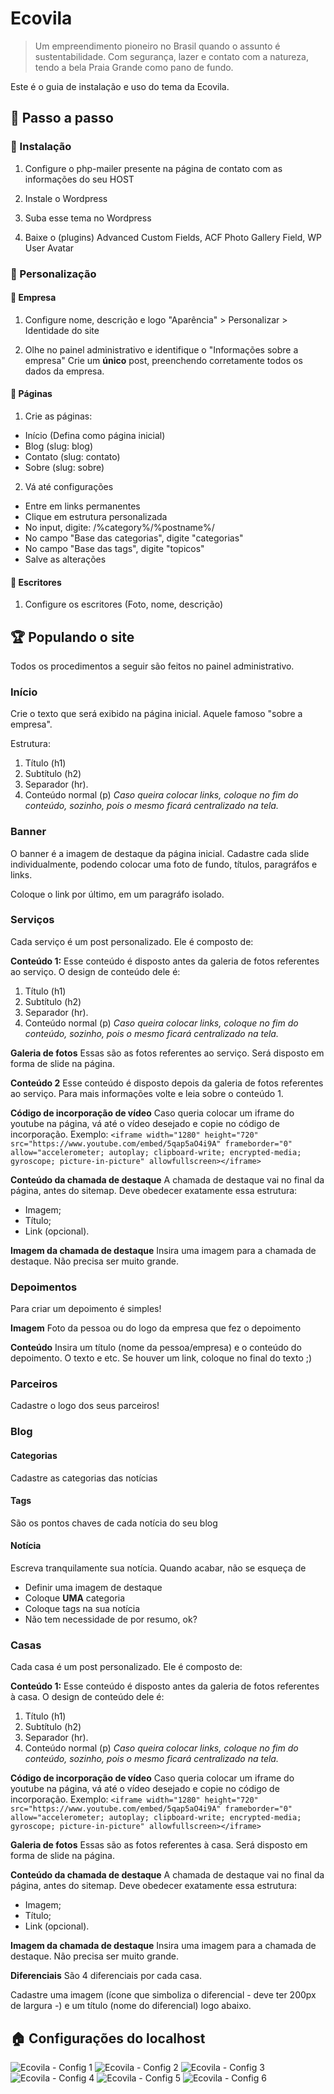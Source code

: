 # Ecovila
> Um empreendimento pioneiro no Brasil quando o assunto é sustentabilidade. Com segurança, lazer e contato com a natureza, tendo a bela Praia Grande como pano de fundo.

Este é o guia de instalação e uso do tema da Ecovila.

## :crystal_ball: Passo a passo 
### :hammer: Instalação
1. Configure o php-mailer presente na página de contato com as informações do seu HOST

2. Instale o Wordpress

3. Suba esse tema no Wordpress

4. Baixe o (plugins) Advanced Custom Fields, ACF Photo Gallery Field, WP User Avatar

### :art: Personalização

#### :house_with_garden: Empresa
1.  Configure nome, descrição e logo
    "Aparência" > Personalizar > Identidade do site

2. Olhe no painel administrativo e identifique o "Informações sobre a empresa"
	Crie um **único** post, preenchendo corretamente todos os dados da empresa.

#### :page_facing_up: Páginas
1. Crie as páginas:
  - Início    (Defina como página inicial)
  - Blog      (slug: blog)
  - Contato   (slug: contato)
  - Sobre     (slug: sobre)

2. Vá até configurações
  - Entre em links permanentes
  - Clique em estrutura personalizada
  - No input, digite: /%category%/%postname%/
  - No campo "Base das categorias", digite "categorias"
  - No campo "Base das tags", digite "topicos"
  - Salve as alterações
  
#### :busts_in_silhouette: Escritores
1. Configure os escritores (Foto, nome, descrição)

## :trophy: Populando o site
Todos os procedimentos a seguir são feitos no painel administrativo.

### Início
Crie o texto que será exibido na página inicial. Aquele famoso "sobre a empresa".

Estrutura: 
1. Título (h1)
2. Subtítulo (h2)
3. Separador (hr).
4. Conteúdo normal (p)
*Caso queira colocar links, coloque no fim do conteúdo, sozinho, pois o mesmo ficará centralizado na tela.*

### Banner
O banner é a imagem de destaque da página inicial. Cadastre cada slide individualmente, podendo colocar uma foto de fundo, títulos, paragráfos e links.

Coloque o link por último, em um paragráfo isolado.

### Serviços
Cada serviço é um post personalizado. Ele é composto de:

**Conteúdo 1:**
Esse conteúdo é disposto antes da galeria de fotos referentes ao serviço.
O design de conteúdo dele é: 
1. Título (h1)
2. Subtítulo (h2)
3. Separador (hr).
4. Conteúdo normal (p)
*Caso queira colocar links, coloque no fim do conteúdo, sozinho, pois o mesmo ficará centralizado na tela.*

**Galeria de fotos**
Essas são as fotos referentes ao serviço. Será disposto em forma de slide na página.

**Conteúdo 2**
Esse conteúdo é disposto depois da galeria de fotos referentes ao serviço.
Para mais informações volte e leia sobre o conteúdo 1.

**Código de incorporação de vídeo**
Caso queria colocar um iframe do youtube na página, vá até o vídeo desejado e copie no código de incorporação.
Exemplo: 
`<iframe width="1280" height="720" src="https://www.youtube.com/embed/5qap5aO4i9A" frameborder="0" allow="accelerometer; autoplay; clipboard-write; encrypted-media; gyroscope; picture-in-picture" allowfullscreen></iframe>`

**Conteúdo da chamada de destaque**
A chamada de destaque vai no final da página, antes do sitemap.
Deve obedecer exatamente essa estrutura: 
- Imagem;
- Título;
- Link (opcional).

**Imagem da chamada de destaque**
Insira uma imagem para a chamada de destaque. Não precisa ser muito grande.

### Depoimentos
Para criar um depoimento é simples!

**Imagem**
Foto da pessoa ou do logo da empresa que fez o depoimento

**Conteúdo**
Insira um título (nome da pessoa/empresa) e o conteúdo do depoimento. O texto e etc.
Se houver um link, coloque no final do texto ;)

### Parceiros
Cadastre o logo dos seus parceiros!

### Blog
#### Categorias
Cadastre as categorias das notícias

#### Tags
São os pontos chaves de cada notícia do seu blog

#### Notícia
Escreva tranquilamente sua notícia. Quando acabar, não se esqueça de 
- Definir uma imagem de destaque
- Coloque **UMA** categoria
- Coloque tags na sua notícia
- Não tem necessidade de por resumo, ok?

### Casas
Cada casa é um post personalizado. Ele é composto de:

**Conteúdo 1:**
Esse conteúdo é disposto antes da galeria de fotos referentes à casa.
O design de conteúdo dele é: 
1. Título (h1)
2. Subtítulo (h2)
3. Separador (hr).
4. Conteúdo normal (p)
*Caso queira colocar links, coloque no fim do conteúdo, sozinho, pois o mesmo ficará centralizado na tela.*

**Código de incorporação de vídeo**
Caso queria colocar um iframe do youtube na página, vá até o vídeo desejado e copie no código de incorporação.
Exemplo: 
`<iframe width="1280" height="720" src="https://www.youtube.com/embed/5qap5aO4i9A" frameborder="0" allow="accelerometer; autoplay; clipboard-write; encrypted-media; gyroscope; picture-in-picture" allowfullscreen></iframe>`

**Galeria de fotos**
Essas são as fotos referentes à casa. Será disposto em forma de slide na página.

**Conteúdo da chamada de destaque**
A chamada de destaque vai no final da página, antes do sitemap.
Deve obedecer exatamente essa estrutura: 
- Imagem;
- Título;
- Link (opcional).

**Imagem da chamada de destaque**
Insira uma imagem para a chamada de destaque. Não precisa ser muito grande.

**Diferenciais**
São 4 diferenciais por cada casa.

Cadastre uma imagem (ícone que simboliza o diferencial - deve ter 200px de largura -) e um título (nome do diferencial) logo abaixo.

## :house: Configurações do localhost
![Ecovila - Config 1](./assets/docs/ecovila-config1.png)
![Ecovila - Config 2](./assets/docs/ecovila-config2.png)
![Ecovila - Config 3](./assets/docs/ecovila-config3.png)
![Ecovila - Config 4](./assets/docs/ecovila-config4.png)
![Ecovila - Config 5](./assets/docs/ecovila-config5.png)
![Ecovila - Config 6](./assets/docs/ecovila-config6.png)


